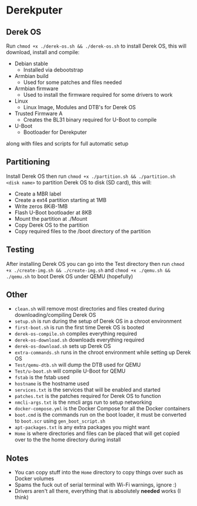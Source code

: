# Derekputer

## Derek OS
Run `chmod +x ./derek-os.sh && ./derek-os.sh` to install Derek OS, this will download, install and compile:

* Debian stable
  * Installed via debootstrap
* Armbian build
  * Used for some patches and files needed
* Armbian firmware
  * Used to install the firmware required for some drivers to work
* Linux
  * Linux Image, Modules and DTB's for Derek OS
* Trusted Firmware A
  * Creates the BL31 binary required for U-Boot to compile
* U-Boot
  * Bootloader for Derekputer

along with files and scripts for full automatic setup

## Partitioning
Install Derek OS then run `chmod +x ./partition.sh && ./partition.sh <disk name>` to partition Derek OS to disk (SD card), this will:

* Create a MBR label
* Create a ext4 partition starting at 1MB
* Write zeros 8KiB-1MB
* Flash U-Boot bootloader at 8KB
* Mount the partition at ./Mount
* Copy Derek OS to the partition
* Copy required files to the /boot directory of the partition

## Testing
After installing Derek OS you can go into the Test directory then run `chmod +x ./create-img.sh && ./create-img.sh` and `chmod +x ./qemu.sh && ./qemu.sh` to boot Derek OS under QEMU (hopefully)

## Other
* `clean.sh` will remove most directories and files created during downloading/compiling Derek OS
* `setup.sh` is run during the setup of Derek OS in a chroot environment
* `first-boot.sh` is run the first time Derek OS is booted
* `derek-os-compile.sh` compiles everything required
* `derek-os-download.sh` downloads everything required
* `derek-os-download.sh` sets up Derek OS
* `extra-commands.sh` runs in the chroot environment while setting up Derek OS
* `Test/qemu-dtb.sh` will dump the DTB used for QEMU
* `Test/u-boot.sh` will compile U-Boot for QEMU
* `fstab` is the fstab used
* `hostname` is the hostname used
* `services.txt` is the services that will be enabled and started
* `patches.txt` is the patches required for Derek OS to function
* `nmcli-args.txt` is the nmcli args run to setup networking
* `docker-compose.yml` is the Docker Compose for all the Docker containers
* `boot.cmd` is the commands run on the boot loader, it must be converted to `boot.scr` using `gen_boot_script.sh`
* `apt-packages.txt` is any extra packages you might want
* `Home` is where directories and files can be placed that will get copied over to the the home directory during install

## Notes
* You can copy stuff into the `Home` directory to copy things over such as Docker volumes
* Spams the fuck out of serial terminal with Wi-Fi warnings, ignore :)
* Drivers aren't all there, everything that is absolutely **needed** works (I think)